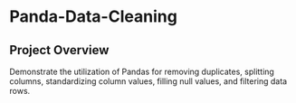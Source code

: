 # Panda-Data-Cleaning

## Project Overview
Demonstrate the utilization of Pandas for removing duplicates, splitting columns, standardizing column values, filling null values, and filtering data rows.
